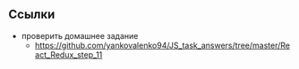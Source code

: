 ## Ссылки

- проверить домашнее задание
	- https://github.com/yankovalenko94/JS_task_answers/tree/master/React_Redux_step_11
